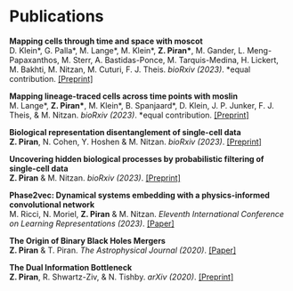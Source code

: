 # Publications

__Mapping cells through time and space with moscot__\
D. Klein*, G. Palla*, M. Lange*, M. Klein*, __Z. Piran*__, M. Gander, L. Meng-Papaxanthos, M. Sterr, A. Bastidas-Ponce, M. Tarquis-Medina, H. Lickert, M. Bakhti, M. Nitzan, M. Cuturi, F. J. Theis. _bioRxiv (2023)_. *equal contribution. [[Preprint]](https://doi.org/10.1101/2023.05.11.540374)

__Mapping lineage-traced cells across time points with moslin__\
M. Lange*, __Z. Piran*__, M. Klein*, B. Spanjaard*, D. Klein, J. P. Junker, F. J. Theis, \& M. Nitzan. _bioRxiv (2023)_. *equal contribution. [[Preprint]](https://doi.org/10.1101/2023.04.14.536867)

__Biological representation disentanglement of single-cell data__\
__Z. Piran__, N. Cohen, Y. Hoshen \& M. Nitzan. _bioRxiv (2023)_. [[Preprint]](https://www.biorxiv.org/content/10.1101/2023.03.05.531195)


__Uncovering hidden biological processes by probabilistic filtering of single-cell data__\
__Z. Piran__ \& M. Nitzan. _bioRxiv (2023)_. [[Preprint]](https://www.biorxiv.org/content/10.1101/2023.01.18.524512)


__Phase2vec: Dynamical systems embedding with a physics-informed convolutional network__\
M. Ricci, N. Moriel, __Z. Piran__ \& M. Nitzan. _Eleventh International Conference on Learning Representations (2023)_. [[Paper]](https://openreview.net/forum?id=z9C5dGip90)

__The Origin of Binary Black Holes Mergers__\
__Z. Piran__ \& T. Piran. _The Astrophysical Journal (2020)_. [[Paper]](https://iopscience.iop.org/article/10.3847/1538-4357/ab792a)


__The Dual Information Bottleneck__\
__Z. Piran__, R. Shwartz-Ziv, \& N. Tishby. _arXiv (2020)_. [[Preprint]](https://arxiv.org/abs/2006.04641)
